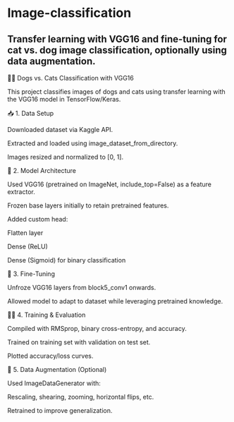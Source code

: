 # Image-classification
## Transfer learning with VGG16 and fine-tuning for cat vs. dog image classification, optionally using data augmentation.

🐶🐱 Dogs vs. Cats Classification with VGG16


This project classifies images of dogs and cats using transfer learning with the VGG16 model in TensorFlow/Keras.

📥 1. Data Setup

Downloaded dataset via Kaggle API.

Extracted and loaded using image_dataset_from_directory.

Images resized and normalized to [0, 1].

🧠 2. Model Architecture

Used VGG16 (pretrained on ImageNet, include_top=False) as a feature extractor.

Frozen base layers initially to retain pretrained features.

Added custom head:

Flatten layer

Dense (ReLU)

Dense (Sigmoid) for binary classification

🔧 3. Fine-Tuning

Unfroze VGG16 layers from block5_conv1 onwards.

Allowed model to adapt to dataset while leveraging pretrained knowledge.

🏃‍♂️ 4. Training & Evaluation

Compiled with RMSprop, binary cross-entropy, and accuracy.

Trained on training set with validation on test set.

Plotted accuracy/loss curves.

🔄 5. Data Augmentation (Optional)

Used ImageDataGenerator with:

Rescaling, shearing, zooming, horizontal flips, etc.

Retrained to improve generalization.




